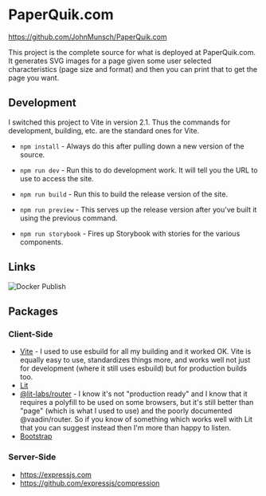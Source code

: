 # PaperQuik.com

https://github.com/JohnMunsch/PaperQuik.com

This project is the complete source for what is deployed at PaperQuik.com. It generates SVG images for a page given some user selected characteristics (page size and format) and then you can print that to get the page you want.

## Development

I switched this project to Vite in version 2.1. Thus the commands for development, building, etc. are the standard ones for Vite.

- `npm install` - Always do this after pulling down a new version of the source.

- `npm run dev` - Run this to do development work. It will tell you the URL to use to access the site.
- `npm run build` - Run this to build the release version of the site.
- `npm run preview` - This serves up the release version after you've built it using the previous command.
- `npm run storybook` - Fires up Storybook with stories for the various components.

## Links

![Docker Publish](https://github.com/JohnMunsch/PaperQuik.com/actions/workflows/docker-publish.yml/badge.svg)

## Packages

### Client-Side

- [Vite](https://vitejs.dev) - I used to use esbuild for all my building and it worked OK. Vite is equally easy to use, standardizes things more, and works well not just for development (where it still uses esbuild) but for production builds too.
- [Lit](https://lit.dev)
- [@lit-labs/router](https://www.npmjs.com/package/@lit-labs/router) - I know it's not "production ready" and I know that it requires a polyfill to be used on some browsers, but it's still better than "page" (which is what I used to use) and the poorly documented @vaadin/router. So if you know of something which works well with Lit that you can suggest instead then I'm more than happy to listen.
- [Bootstrap](https://getbootstrap.com)

### Server-Side

- https://expressjs.com
- https://github.com/expressjs/compression
